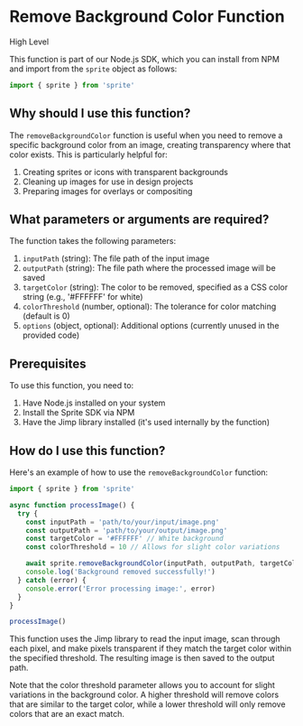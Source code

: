 

  # **Remove Background Color Function**

High Level

This function is part of our Node.js SDK, which you can install from NPM and import from the `sprite` object as follows:

```javascript
import { sprite } from 'sprite'
```

## Why should I use this function?

The `removeBackgroundColor` function is useful when you need to remove a specific background color from an image, creating transparency where that color exists. This is particularly helpful for:

1. Creating sprites or icons with transparent backgrounds
2. Cleaning up images for use in design projects
3. Preparing images for overlays or compositing

## What parameters or arguments are required?

The function takes the following parameters:

1. `inputPath` (string): The file path of the input image
2. `outputPath` (string): The file path where the processed image will be saved
3. `targetColor` (string): The color to be removed, specified as a CSS color string (e.g., '#FFFFFF' for white)
4. `colorThreshold` (number, optional): The tolerance for color matching (default is 0)
5. `options` (object, optional): Additional options (currently unused in the provided code)

## Prerequisites

To use this function, you need to:

1. Have Node.js installed on your system
2. Install the Sprite SDK via NPM
3. Have the Jimp library installed (it's used internally by the function)

## How do I use this function?

Here's an example of how to use the `removeBackgroundColor` function:

```javascript
import { sprite } from 'sprite'

async function processImage() {
  try {
    const inputPath = 'path/to/your/input/image.png'
    const outputPath = 'path/to/your/output/image.png'
    const targetColor = '#FFFFFF' // White background
    const colorThreshold = 10 // Allows for slight color variations

    await sprite.removeBackgroundColor(inputPath, outputPath, targetColor, colorThreshold)
    console.log('Background removed successfully!')
  } catch (error) {
    console.error('Error processing image:', error)
  }
}

processImage()
```

This function uses the Jimp library to read the input image, scan through each pixel, and make pixels transparent if they match the target color within the specified threshold. The resulting image is then saved to the output path.

Note that the color threshold parameter allows you to account for slight variations in the background color. A higher threshold will remove colors that are similar to the target color, while a lower threshold will only remove colors that are an exact match.

  
